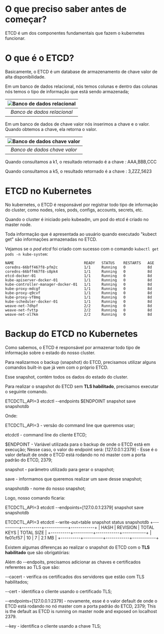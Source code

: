 # O que preciso saber antes de começar?

ETCD é um dos componentes fundamentais que fazem o kubernetes funcionar.

# O que é o ETCD?

Basicamente, o ETCD é um database de armazenamento de chave valor de alta disponibilidade.

Em um banco de dados relacional, nós temos colunas e dentro das colunas nós temos o tipo de informação que está sendo armazenada;

| ![Banco de dados relacional](https://cdn.hswstatic.com/gif/relational-database-chart.jpg)|
|:--:| 
| *Banco de dados relacional* |

Em um banco de dados de chave valor nós inserimos a chave e o valor. Quando obtemos a chave, ela retorna o valor.

| ![Banco de dados chave valor](https://upload.wikimedia.org/wikipedia/commons/5/5b/KeyValue.PNG)|
|:--:| 
| *Banco de dados chave valor* |

Quando consultamos a k1, o resultado  retornado é a chave : AAA,BBB,CCC

Quando consultamos a k5, o resultado retornado é a chave : 3,ZZZ,5623

# ETCD no Kubernetes

No kubernetes, o ETCD é responsável por registrar todo tipo de informação do cluster, como nodes, roles, pods, configs, accounts, secrets, etc. 

Quando o cluster é iniciado pelo kubeadm, um pod do etcd é criado no master node.

Toda informação que é apresentada ao usuário quando executado "kubect get" são informações armazenadas no ETCD.

Vejamos se o *pod etcd* foi criado com sucesso com o comando ```kubectl get pods -n kube-system```:

```
NAME                                READY   STATUS    RESTARTS   AGE
coredns-66bff467f8-pfm2c            1/1     Running   0          8d
coredns-66bff467f8-s8pk4            1/1     Running   0          8d
etcd-docker-01                      1/1     Running   0          8d
kube-apiserver-docker-01            1/1     Running   0          8d
kube-controller-manager-docker-01   1/1     Running   0          8d
kube-proxy-mdcgf                    1/1     Running   0          8d
kube-proxy-q9cvf                    1/1     Running   0          8d
kube-proxy-vf8mq                    1/1     Running   0          8d
kube-scheduler-docker-01            1/1     Running   0          8d
weave-net-7dhpf                     2/2     Running   0          8d
weave-net-fvttp                     2/2     Running   0          8d
weave-net-xl7km                     2/2     Running   0          8d
```


# Backup do ETCD no Kubernetes

Como sabemos, o ETCD é responsável por armazenar todo tipo de informação sobre o estado do nosso cluster.

Para realizarmos o backup (snapshot) do ETCD, precisamos utilizar alguns comandos built-in que já vem com o próprio ETCD. 

Esse snapshot, contém todos os dados do estado do cluster.

Para realizar o snapshot do ETCD sem **TLS habilitado**, precisamos executar o seguinte comando.

ETCDCTL_API=3 etcdctl --endpoints $ENDPOINT snapshot save snapshotdb

Onde:

ETCDCTL_API=3 - versão do command line que queremos usar;

etcdctl - command line do cliente ETCD;

$ENDPOINT - Variável utilizada para o backup de onde o ETCD está em execução;
Nesse caso, o valor do endpoint será: [127.0.0.1:2379]  - Esse é o valor default de onde o ETCD está rodando no nó master com a porta padrão do ETCD, 2379;

snapshot - parâmetro utilizado para gerar o snapshot;

save - informamos que queremos realizar um save desse snapshot;

snapshotdb - nome do nosso snapshot;

Logo, nosso comando ficaria:

ETCDCTL_API=3 etcdctl --endpoints=[127.0.0.1:2379] snapshot save snapshotdb



ETCDCTL_API=3 etcdctl --write-out=table snapshot status snapshotdb
+----------+----------+------------+------------+
|   HASH   | REVISION | TOTAL KEYS | TOTAL SIZE |
+----------+----------+------------+------------+
| fe01cf57 |       10 |          7 | 2.1 MB     |
+----------+----------+------------+------------+


Existem algumas diferenças ao realizar o snapshot do ETCD com o **TLS habilitado** que são obrigatórias:

Além do --endpoits, precisamos adicionar as chaves e certificados referentes ao TLS que são:

--cacert - verifica os certificados dos servidores que estão com TLS habilitados;

--cert - identifica o cliente usando o certificado TLS;

--endpoints=[127.0.0.1:2379] - novamente, esse é o valor default de onde o ETCD está rodando no nó master com a porta padrão do ETCD, 2379;         This is the default as ETCD is running on master node and exposed on localhost 2379.

--key - identifica o cliente usando a chave TLS;